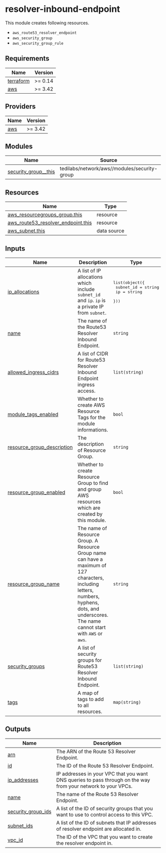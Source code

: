 # resolver-inbound-endpoint

This module creates following resources.

- `aws_route53_resolver_endpoint`
- `aws_security_group`
- `aws_security_group_rule`

<!-- BEGINNING OF PRE-COMMIT-TERRAFORM DOCS HOOK -->
## Requirements

| Name | Version |
|------|---------|
| <a name="requirement_terraform"></a> [terraform](#requirement\_terraform) | >= 0.14 |
| <a name="requirement_aws"></a> [aws](#requirement\_aws) | >= 3.42 |

## Providers

| Name | Version |
|------|---------|
| <a name="provider_aws"></a> [aws](#provider\_aws) | >= 3.42 |

## Modules

| Name | Source | Version |
|------|--------|---------|
| <a name="module_security_group__this"></a> [security\_group\_\_this](#module\_security\_group\_\_this) | tedilabs/network/aws//modules/security-group | 0.20.0 |

## Resources

| Name | Type |
|------|------|
| [aws_resourcegroups_group.this](https://registry.terraform.io/providers/hashicorp/aws/latest/docs/resources/resourcegroups_group) | resource |
| [aws_route53_resolver_endpoint.this](https://registry.terraform.io/providers/hashicorp/aws/latest/docs/resources/route53_resolver_endpoint) | resource |
| [aws_subnet.this](https://registry.terraform.io/providers/hashicorp/aws/latest/docs/data-sources/subnet) | data source |

## Inputs

| Name | Description | Type | Default | Required |
|------|-------------|------|---------|:--------:|
| <a name="input_ip_allocations"></a> [ip\_allocations](#input\_ip\_allocations) | A list of IP allocations which include `subnet_id` and `ip`. `ip` is a private IP from `subnet`. | <pre>list(object({<br>    subnet_id = string<br>    ip        = string<br>  }))</pre> | n/a | yes |
| <a name="input_name"></a> [name](#input\_name) | The name of the Route53 Resolver Inbound Endpoint. | `string` | n/a | yes |
| <a name="input_allowed_ingress_cidrs"></a> [allowed\_ingress\_cidrs](#input\_allowed\_ingress\_cidrs) | A list of CIDR for Route53 Resolver Inbound Endpoint ingress access. | `list(string)` | <pre>[<br>  "0.0.0.0/0"<br>]</pre> | no |
| <a name="input_module_tags_enabled"></a> [module\_tags\_enabled](#input\_module\_tags\_enabled) | Whether to create AWS Resource Tags for the module informations. | `bool` | `true` | no |
| <a name="input_resource_group_description"></a> [resource\_group\_description](#input\_resource\_group\_description) | The description of Resource Group. | `string` | `"Managed by Terraform."` | no |
| <a name="input_resource_group_enabled"></a> [resource\_group\_enabled](#input\_resource\_group\_enabled) | Whether to create Resource Group to find and group AWS resources which are created by this module. | `bool` | `true` | no |
| <a name="input_resource_group_name"></a> [resource\_group\_name](#input\_resource\_group\_name) | The name of Resource Group. A Resource Group name can have a maximum of 127 characters, including letters, numbers, hyphens, dots, and underscores. The name cannot start with `AWS` or `aws`. | `string` | `""` | no |
| <a name="input_security_groups"></a> [security\_groups](#input\_security\_groups) | A list of security groups for Route53 Resolver Inbound Endpoint. | `list(string)` | `[]` | no |
| <a name="input_tags"></a> [tags](#input\_tags) | A map of tags to add to all resources. | `map(string)` | `{}` | no |

## Outputs

| Name | Description |
|------|-------------|
| <a name="output_arn"></a> [arn](#output\_arn) | The ARN of the Route 53 Resolver Endpoint. |
| <a name="output_id"></a> [id](#output\_id) | The ID of the Route 53 Resolver Endpoint. |
| <a name="output_ip_addresses"></a> [ip\_addresses](#output\_ip\_addresses) | IP addresses in your VPC that you want DNS queries to pass through on the way from your network to your VPCs. |
| <a name="output_name"></a> [name](#output\_name) | The name of the Route 53 Resolver Endpoint. |
| <a name="output_security_group_ids"></a> [security\_group\_ids](#output\_security\_group\_ids) | A list of the ID of security groups that you want to use to control access to this VPC. |
| <a name="output_subnet_ids"></a> [subnet\_ids](#output\_subnet\_ids) | A list of the ID of subnets that IP addresses of resolver endpoint are allocated in. |
| <a name="output_vpc_id"></a> [vpc\_id](#output\_vpc\_id) | The ID of the VPC that you want to create the resolver endpoint in. |
<!-- END OF PRE-COMMIT-TERRAFORM DOCS HOOK -->
